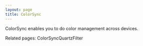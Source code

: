 ```yaml
---
layout: page
title: ColorSync
---
```




ColorSync enables you to do color management across devices.

Related pages: ColorSyncQuartzFilter

